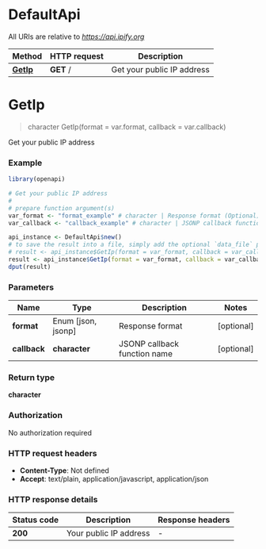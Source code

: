 # DefaultApi

All URIs are relative to *https://api.ipify.org*

Method | HTTP request | Description
------------- | ------------- | -------------
[**GetIp**](DefaultApi.md#GetIp) | **GET** / | Get your public IP address


# **GetIp**
> character GetIp(format = var.format, callback = var.callback)

Get your public IP address

### Example
```R
library(openapi)

# Get your public IP address
#
# prepare function argument(s)
var_format <- "format_example" # character | Response format (Optional)
var_callback <- "callback_example" # character | JSONP callback function name (Optional)

api_instance <- DefaultApi$new()
# to save the result into a file, simply add the optional `data_file` parameter, e.g.
# result <- api_instance$GetIp(format = var_format, callback = var_callbackdata_file = "result.txt")
result <- api_instance$GetIp(format = var_format, callback = var_callback)
dput(result)
```

### Parameters

Name | Type | Description  | Notes
------------- | ------------- | ------------- | -------------
 **format** | Enum [json, jsonp] | Response format | [optional] 
 **callback** | **character**| JSONP callback function name | [optional] 

### Return type

**character**

### Authorization

No authorization required

### HTTP request headers

 - **Content-Type**: Not defined
 - **Accept**: text/plain, application/javascript, application/json

### HTTP response details
| Status code | Description | Response headers |
|-------------|-------------|------------------|
| **200** | Your public IP address |  -  |

